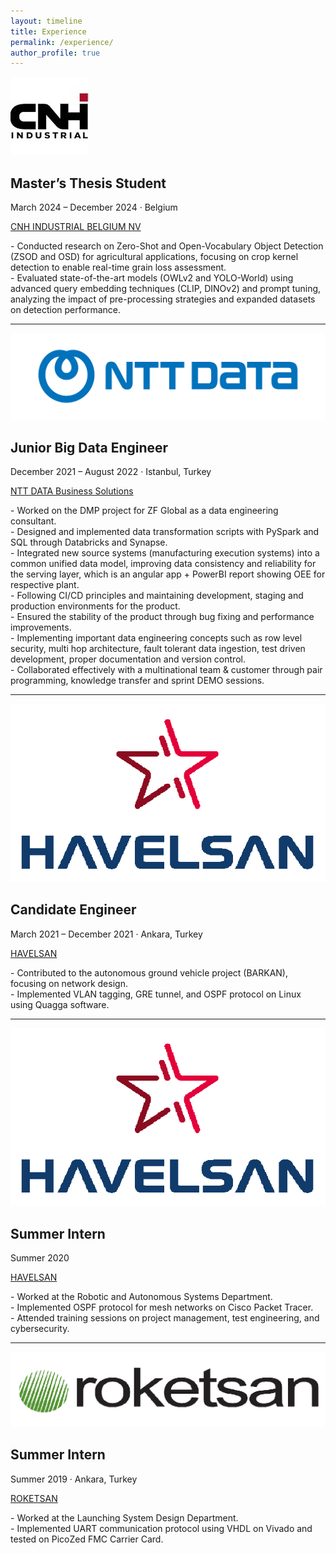 ```yaml
---
layout: timeline
title: Experience
permalink: /experience/
author_profile: true
---
```


<div class="timeline-item">
  <a href="https://www.cnh.com" target="_blank">
    <img src="../images/cnh.jpg" alt="CNH Logo" class="company-logo">
  </a>
  <div>
    <h2 class="position-title">Master’s Thesis Student</h2>
    <p class="dates-location">March 2024 – December 2024 · Belgium</p>
    <p class="company-name">
      <a href="https://www.cnh.com" target="_blank">CNH INDUSTRIAL BELGIUM NV</a>
    </p>
    <p class="explanation">
      - Conducted research on Zero-Shot and Open-Vocabulary Object Detection (ZSOD and OSD) for agricultural applications, focusing on crop kernel detection to enable real-time grain loss assessment.<br> 
      - Evaluated state-of-the-art models (OWLv2 and YOLO-World) using advanced query embedding techniques (CLIP, DINOv2) and prompt tuning, analyzing the impact of pre-processing strategies and expanded datasets on detection performance. 
    </p>
  </div>
</div>

---

<div class="timeline-item">
  <a href="https://nttdata-solutions.com/tr/" target="_blank">
    <img src="../images/ntt-data.png" alt="NTT DATA Logo" class="company-logo">
  </a>
  <div>
    <h2 class="position-title">Junior Big Data Engineer</h2>
    <p class="dates-location">December 2021 – August 2022 · Istanbul, Turkey</p>
    <p class="company-name">
      <a href="https://nttdata-solutions.com/tr/" target="_blank">NTT DATA Business Solutions</a>
    </p>
    <p class="explanation">
      - Worked on the DMP project for ZF Global as a data engineering consultant.<br>
      - Designed and implemented data transformation scripts with PySpark and SQL through Databricks and Synapse.<br>
      - Integrated new source systems (manufacturing execution systems) into a common unified data model, improving data consistency and reliability for the serving layer, which is an angular app + PowerBI report showing OEE for respective plant.<br>
      - Following CI/CD principles and maintaining development, staging and production environments for the product.<br>
      - Ensured the stability of the product through bug fixing and performance improvements.<br>
      - Implementing important data engineering concepts such as row level security, multi hop architecture, fault tolerant data ingestion, test driven development, proper documentation and version control.<br>
      - Collaborated effectively with a multinational team & customer through pair programming, knowledge transfer and sprint DEMO sessions.
    </p>
  </div>
</div>

---

<div class="timeline-item">
  <a href="https://www.havelsan.com/en" target="_blank">
    <img src="../images/havelsan1.png" alt="HAVELSAN Logo" class="company-logo">
  </a>
  <div>
    <h2 class="position-title">Candidate Engineer</h2>
    <p class="dates-location">March 2021 – December 2021 · Ankara, Turkey</p>
    <p class="company-name">
      <a href="https://www.havelsan.com/en" target="_blank">HAVELSAN</a>
    </p>
    <p class="explanation">
      - Contributed to the autonomous ground vehicle project (BARKAN), focusing on network design.<br>
      - Implemented VLAN tagging, GRE tunnel, and OSPF protocol on Linux using Quagga software.
    </p>
  </div>
</div>

---

<div class="timeline-item">
  <a href="https://www.havelsan.com/en" target="_blank">
    <img src="../images/havelsan1.png" alt="HAVELSAN Logo" class="company-logo">
  </a>
  <div>
    <h2 class="position-title">Summer Intern</h2>
    <p class="dates-location">Summer 2020</p>
    <p class="company-name">
      <a href="https://www.havelsan.com/en" target="_blank">HAVELSAN</a>
    </p>
    <p class="explanation">
      - Worked at the Robotic and Autonomous Systems Department.<br>
      - Implemented OSPF protocol for mesh networks on Cisco Packet Tracer.<br>
      - Attended training sessions on project management, test engineering, and cybersecurity.
    </p>
  </div>
</div>

---

<div class="timeline-item">
  <a href="https://www.roketsan.com.tr/en" target="_blank">
    <img src="../images/roketsan1.jpg" alt="ROKETSAN Logo" class="company-logo">
  </a>
  <div>
    <h2 class="position-title">Summer Intern</h2>
    <p class="dates-location">Summer 2019 · Ankara, Turkey</p>
    <p class="company-name">
      <a href="https://www.roketsan.com.tr/en" target="_blank">ROKETSAN</a>
    </p>
    <p class="explanation">
      - Worked at the Launching System Design Department.<br>
      - Implemented UART communication protocol using VHDL on Vivado and tested on PicoZed FMC Carrier Card.
    </p>
  </div>
</div>
